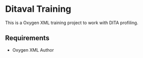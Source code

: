 # Ditaval Training
This is a Oxygen XML training project to work with DITA profiling.

## Requirements
- Oxygen XML Author
